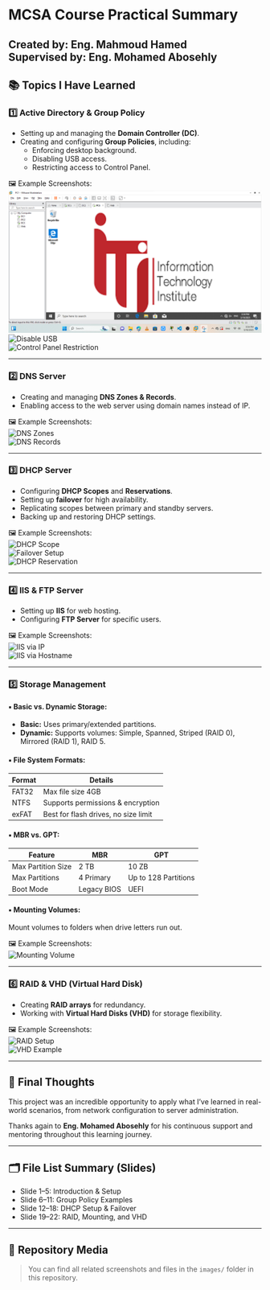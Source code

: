# MCSA Course Practical Summary  
**Created by:** Eng. Mahmoud Hamed  
**Supervised by:** Eng. Mohamed Abosehly  
---
## 📚 Topics I Have Learned
### 1️⃣ Active Directory & Group Policy
- Setting up and managing the **Domain Controller (DC)**.
- Creating and configuring **Group Policies**, including:
  - Enforcing desktop background.
  - Disabling USB access.
  - Restricting access to Control Panel.

🖼️ Example Screenshots:  
![Enforcing Background](images/Change_Background.png)  
![Disable USB](images/disable-usb.png)  
![Control Panel Restriction](images/restrict-control-panel.png)

---

### 2️⃣ DNS Server
- Creating and managing **DNS Zones & Records**.
- Enabling access to the web server using domain names instead of IP.

🖼️ Example Screenshots:  
![DNS Zones](images/dns-zones.png)  
![DNS Records](images/dns-records.png)

---

### 3️⃣ DHCP Server
- Configuring **DHCP Scopes** and **Reservations**.
- Setting up **failover** for high availability.
- Replicating scopes between primary and standby servers.
- Backing up and restoring DHCP settings.

🖼️ Example Screenshots:  
![DHCP Scope](images/dhcp-scope.png)  
![Failover Setup](images/dhcp-failover.png)  
![DHCP Reservation](images/dhcp-reservation.png)

---

### 4️⃣ IIS & FTP Server
- Setting up **IIS** for web hosting.
- Configuring **FTP Server** for specific users.

🖼️ Example Screenshots:  
![IIS via IP](images/iis-ip-access.png)  
![IIS via Hostname](images/iis-hostname-access.png)

---

### 5️⃣ Storage Management

#### ▪ Basic vs. Dynamic Storage:
- **Basic:** Uses primary/extended partitions.
- **Dynamic:** Supports volumes: Simple, Spanned, Striped (RAID 0), Mirrored (RAID 1), RAID 5.

#### ▪ File System Formats:
| Format  | Details                              |
|---------|--------------------------------------|
| FAT32   | Max file size 4GB                    |
| NTFS    | Supports permissions & encryption    |
| exFAT   | Best for flash drives, no size limit |

#### ▪ MBR vs. GPT:
| Feature             | MBR            | GPT                 |
|---------------------|----------------|---------------------|
| Max Partition Size  | 2 TB           | 10 ZB               |
| Max Partitions      | 4 Primary      | Up to 128 Partitions|
| Boot Mode           | Legacy BIOS    | UEFI                |

#### ▪ Mounting Volumes:
Mount volumes to folders when drive letters run out.

🖼️ Example Screenshots:  
![Mounting Volume](images/mount-folder.png)

---

### 6️⃣ RAID & VHD (Virtual Hard Disk)
- Creating **RAID arrays** for redundancy.
- Working with **Virtual Hard Disks (VHD)** for storage flexibility.

🖼️ Example Screenshots:  
![RAID Setup](images/raid-setup.png)  
![VHD Example](images/vhd-setup.png)

---

## 🎯 Final Thoughts
This project was an incredible opportunity to apply what I’ve learned in real-world scenarios, from network configuration to server administration.

Thanks again to **Eng. Mohamed Abosehly** for his continuous support and mentoring throughout this learning journey.

---

## 🗂️ File List Summary (Slides)
- Slide 1–5: Introduction & Setup
- Slide 6–11: Group Policy Examples
- Slide 12–18: DHCP Setup & Failover
- Slide 19–22: RAID, Mounting, and VHD

---

## 🔗 Repository Media
> You can find all related screenshots and files in the `images/` folder in this repository.

